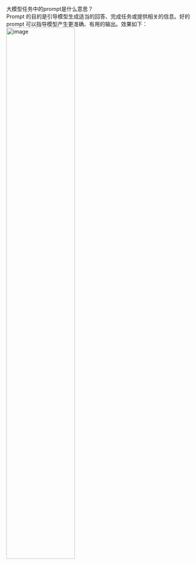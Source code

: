 大模型任务中的prompt是什么意思？<br>
Prompt 的目的是引导模型生成适当的回答、完成任务或提供相关的信息。好的 prompt 可以指导模型产生更准确、有用的输出。效果如下：<br>
<img src="https://github.com/peilongchencc/Pytool_Code/assets/89672905/b5671d58-adc9-4985-85c0-608f273fea54" alt="image" width="60%" height="60%">
